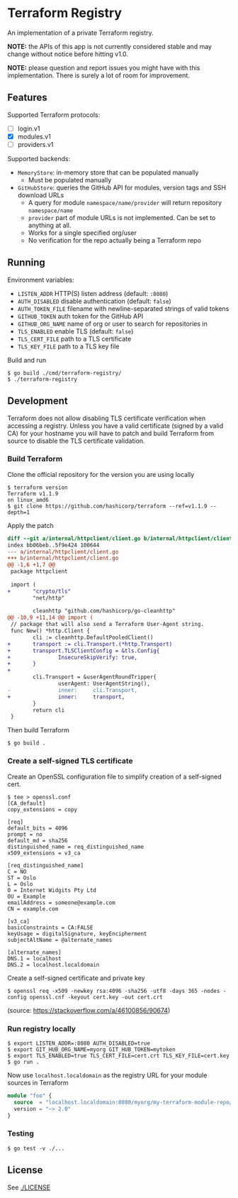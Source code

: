 # Terraform Registry

An implementation of a private Terraform registry.

**NOTE:** the APIs of this app is not currently considered stable and may
change without notice before hitting v1.0.

**NOTE:** please question and report issues you might have with this implementation.
There is surely a lot of room for improvement.

## Features

Supported Terraform protocols:
- [ ] login.v1
- [x] modules.v1
- [ ] providers.v1

Supported backends:
- `MemoryStore`: in-memory store that can be populated manually
  - Must be populated manually
- `GitHubStore`: queries the GitHub API for modules, version tags and SSH download URLs
  - A query for module `namespace/name/provider` will return repository `namespace/name`
  - `provider` part of module URLs is not implemented. Can be set to anything at all.
  - Works for a single specified org/user
  - No verification for the repo actually being a Terraform repo

## Running

Environment variables:
- `LISTEN_ADDR` HTTP(S) listen address (default: `:8080`)
- `AUTH_DISABLED` disable authentication (default: `false`)
- `AUTH_TOKEN_FILE` filename with newline-separated strings of valid tokens
- `GITHUB_TOKEN` auth token for the GitHub API
- `GITHUB_ORG_NAME` name of org or user to search for repositories in
- `TLS_ENABLED` enable TLS (default: `false`)
- `TLS_CERT_FILE` path to a TLS certificate
- `TLS_KEY_FILE` path to a TLS key file

Build and run

```
$ go build ./cmd/terraform-registry/
$ ./terraform-registry
```

## Development

Terraform does not allow disabling TLS certificate verification when accessing
a registry. Unless you have a valid certificate (signed by a valid CA) for your
hostname you will have to patch and build Terraform from source to disable the
TLS certificate validation.

### Build Terraform

Clone the official repository for the version you are using locally

```
$ terraform version
Terraform v1.1.9
on linux_amd6
$ git clone https://github.com/hashicorp/terraform --ref=v1.1.9 --depth=1
```

Apply the patch


```diff
diff --git a/internal/httpclient/client.go b/internal/httpclient/client.go
index bb06beb..5f9e424 100644
--- a/internal/httpclient/client.go
+++ b/internal/httpclient/client.go
@@ -1,6 +1,7 @@
 package httpclient
 
 import (
+       "crypto/tls"
        "net/http"
 
        cleanhttp "github.com/hashicorp/go-cleanhttp"
@@ -10,9 +11,14 @@ import (
 // package that will also send a Terraform User-Agent string.
 func New() *http.Client {
        cli := cleanhttp.DefaultPooledClient()
+       transport := cli.Transport.(*http.Transport)
+       transport.TLSClientConfig = &tls.Config{
+               InsecureSkipVerify: true,
+       }
+
        cli.Transport = &userAgentRoundTripper{
                userAgent: UserAgentString(),
-               inner:     cli.Transport,
+               inner:     transport,
        }
        return cli
 }
```

Then build Terraform

```
$ go build .
```

### Create a self-signed TLS certificate

Create an OpenSSL configuration file to simplify creation of a self-signed cert.

```
$ tee > openssl.conf
[CA_default]
copy_extensions = copy

[req]
default_bits = 4096
prompt = no
default_md = sha256
distinguished_name = req_distinguished_name
x509_extensions = v3_ca

[req_distinguished_name]
C = NO
ST = Oslo
L = Oslo
O = Internet Widgits Pty Ltd
OU = Example
emailAddress = someone@example.com
CN = example.com

[v3_ca]
basicConstraints = CA:FALSE
keyUsage = digitalSignature, keyEncipherment
subjectAltName = @alternate_names

[alternate_names]
DNS.1 = localhost
DNS.2 = localhost.localdomain
```

Create a self-signed certificate and private key

```
$ openssl req -x509 -newkey rsa:4096 -sha256 -utf8 -days 365 -nodes -config openssl.cnf -keyout cert.key -out cert.crt
```

(source: https://stackoverflow.com/a/46100856/90674)

### Run registry locally

```
$ export LISTEN_ADDR=:8080 AUTH_DISABLED=true
$ export GIT_HUB_ORG_NAME=myorg GIT_HUB_TOKEN=mytoken
$ export TLS_ENABLED=true TLS_CERT_FILE=cert.crt TLS_KEY_FILE=cert.key
$ go run .
```

Now use `localhost.localdomain` as the registry URL for your module sources
in Terraform

```terraform
module "foo" {
  source  = "localhost.localdomain:8080/myorg/my-terraform-module-repo/generic//my-module"
  version = "~> 2.0"
}
```

### Testing

```
$ go test -v ./...
```

## License

See [./LICENSE](./LICENSE)
